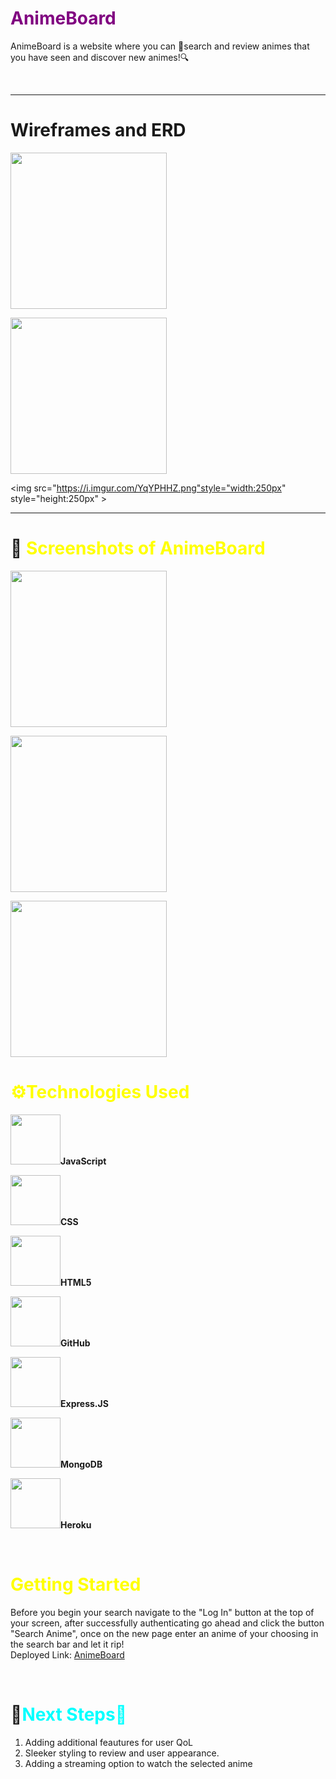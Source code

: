 
<h1><span style="color:purple">AnimeBoard</h1>
<p>AnimeBoard is a website where you can 🔎search and review animes that you have seen and discover new animes!🔍</p>
<br>
<hr>
<h1>Wireframes and ERD</h1>
<img src="https://i.imgur.com/HDSW8S2.png" style="width:250px" style="height:250px"><br>

<img src="https://i.imgur.com/PSucv0N.png" style="width:250px" style="height:250px"><br>

<img src="https://i.imgur.com/YqYPHHZ.png"style="width:250px" style="height:250px" >
<br>
<hr>
<h1>📸 <span style="color:yellow">Screenshots of AnimeBoard</h1>
<div>
<img src="https://i.imgur.com/RSkL2Il.png" style="width:250px" style="height:250px"><br>

<img src="https://i.imgur.com/700Sthd.png" style="width:250px" style="height:250px"><br>

<img src="https://i.imgur.com/deqOFuN.png" style="width:250px" style="height:250px">
<br>
</div>
<h1><span style="color:yellow">⚙️Technologies Used</h1>


<img src="https://i.imgur.com/fA0yelG.png" style="width:80px" style="height:80px"><b>JavaScript</b><br>

<img src="https://i.imgur.com/lxjGmur.png" style="width:80px" style="height:80px"><b>CSS</b><br>

<img src="https://i.imgur.com/V1IYuBW.png" style="width:80px" style="height:80px"><b>HTML5</b><br>

<img src="https://i.imgur.com/uz37Plp.png" style="width:80px" style="height:80px"><b>GitHub</b><br>

<img src="https://i.imgur.com/KvrS0L4.png" style="width:80px" style="height:80px"><b>Express.JS</b><br>

<img src="https://i.imgur.com/I7t25UC.png" style="width:80px" style="height:80px"><b>MongoDB</b><br>

<img src="https://i.imgur.com/x84T4qn.jpg" style="width:80px" style="height:80px"><b>Heroku</b><br>

<br>
<h1><span style="color:yellow">Getting Started</h1>


Before you begin your search navigate to the "Log In" button at the top of your screen, after successfully authenticating go ahead and click the button "Search Anime", once on the new page enter an anime of your choosing in the search bar and let it rip!
<br>
Deployed Link: [AnimeBoard](https://animeboard.herokuapp.com/animes/)

<br>
<h1>🧊<span style="color:cyan">Next Steps🧊</h1>
<ol>
<li>Adding additional feautures for user QoL</li>
<li>Sleeker styling to review and user appearance.</li>
<li>Adding a streaming option to watch the selected anime</li>
</ol>

